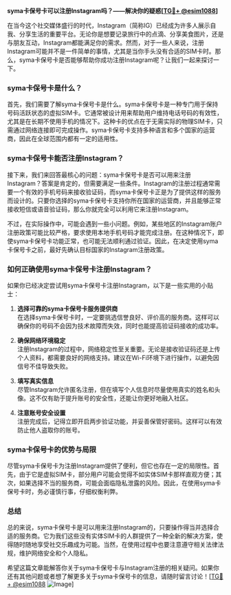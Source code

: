 **syma卡保号卡可以注册Instagram吗？——解决你的疑惑[[TG💪+ @esim1088](https://t.me/s/esim1088)]**

在当今这个社交媒体盛行的时代，Instagram（简称IG）已经成为许多人展示自我、分享生活的重要平台。无论你是想要记录旅行中的点滴、分享美食图片，还是与朋友互动，Instagram都能满足你的需求。然而，对于一些人来说，注册Instagram可能并不是一件简单的事情，尤其是当你手头没有合适的SIM卡时。那么，syma卡保号卡是否能够帮助你成功注册Instagram呢？让我们一起来探讨一下。

### syma卡保号卡是什么？

首先，我们需要了解syma卡保号卡是什么。syma卡保号卡是一种专门用于保持号码活跃状态的虚拟SIM卡。它通常被设计用来帮助用户维持电话号码的有效性，尤其是在长期不使用手机的情况下。这种卡的优点在于无需实际的物理SIM卡，只需通过网络连接即可完成操作。syma卡保号卡支持多种语言和多个国家的运营商，因此在全球范围内都有一定的适用性。

### syma卡保号卡能否注册Instagram？

接下来，我们来回答最核心的问题：syma卡保号卡是否可以用来注册Instagram？答案是肯定的，但需要满足一些条件。Instagram的注册过程通常需要一个有效的手机号码来接收验证码，而syma卡保号卡正是为了提供这样的服务而设计的。只要你选择的syma卡保号卡支持你所在国家的运营商，并且能够正常接收短信或语音验证码，那么你就完全可以利用它来注册Instagram。

不过，在实际操作中，可能会遇到一些小问题。例如，某些地区的Instagram账户注册政策可能比较严格，要求使用本地手机号码才能完成注册。在这种情况下，即使syma卡保号卡功能正常，也可能无法顺利通过验证。因此，在决定使用syma卡保号卡之前，最好先确认目标国家的Instagram注册政策。

### 如何正确使用syma卡保号卡注册Instagram？

如果你已经决定尝试用syma卡保号卡注册Instagram，以下是一些实用的小贴士：

1. **选择可靠的syma卡保号卡服务提供商**  
   在选择syma卡保号卡时，一定要挑选信誉良好、评价高的服务商。这样可以确保你的号码不会因为技术故障而失效，同时也能提高验证码接收的成功率。

2. **确保网络环境稳定**  
   注册Instagram的过程中，网络稳定性至关重要。无论是接收验证码还是上传个人资料，都需要良好的网络支持。建议在Wi-Fi环境下进行操作，以避免因信号不佳导致失败。

3. **填写真实信息**  
   尽管Instagram允许匿名注册，但在填写个人信息时尽量使用真实的姓名和头像。这不仅有助于提升账号的安全性，还能让你更好地融入社区。

4. **注意账号安全设置**  
   注册完成后，记得立即开启两步验证功能，并妥善保管好密码。这样可以有效防止他人盗取你的账号。

### syma卡保号卡的优势与局限

尽管syma卡保号卡为注册Instagram提供了便利，但它也存在一定的局限性。首先，由于它是虚拟SIM卡，部分用户可能会觉得不如实体SIM卡那样直观方便；其次，如果选择不当的服务商，可能会面临隐私泄露的风险。因此，在使用syma卡保号卡时，务必谨慎行事，仔细权衡利弊。

### 总结

总的来说，syma卡保号卡是可以用来注册Instagram的，只要操作得当并选择合适的服务商。它为我们这些没有实体SIM卡的人群提供了一种全新的解决方案，使得随时随地享受社交乐趣成为可能。当然，在使用过程中也要注意遵守相关法律法规，维护网络安全和个人隐私。

希望这篇文章能解答你关于syma卡保号卡与Instagram注册的相关疑问。如果你还有其他问题或者想了解更多关于syma卡保号卡的信息，请随时留言讨论！[[TG💪+ @esim1088](https://t.me/s/esim1088) ![Image](https://i.postimg.cc/4NQfJmqS/Snipaste-2025-05-13-00-14-12.png)]